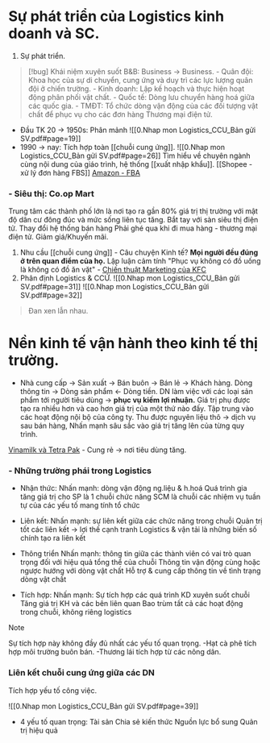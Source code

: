# Sự phát triển của Logistics kinh doanh và SC.
1. Sự phát triển.
>[!bug]  Khái niệm xuyên suốt
B&B: Business -> Business.
	- Quân đội: Khoa học của sự di chuyển, cung ứng và duy trì các lực lượng quân đội ở chiến trường.
	- Kinh doanh: Lập kế hoạch và thực hiện hoạt động phân phối vật chất.
	- Quốc tế: Dòng lưu chuyển hàng hoá giữa các quốc gia.
	- TMĐT: Tổ chức dòng vận động của các đối tượng vật chất để phục vụ cho các đơn hàng Thương mại điện tử.
- Đầu TK 20 -> 1950s: Phân mảnh
![[0.Nhap mon Logistics_CCU_Bản gửi SV.pdf#page=19]]
- 1990 -> nay: Tích hợp toàn [[chuỗi cung ứng]].
  ![[0.Nhap mon Logistics_CCU_Bản gửi SV.pdf#page=26]]
Tìm hiểu về chuyên ngành cùng nội dung của giáo trình, hệ thống [[xuất nhập khẩu]].
[[Shopee - xử lý đơn hàng FBS]] [Amazon - FBA](https://sell.amazon.vn/hoan-thien-don-hang-boi-amazon-fba)
### - Siêu thị: Co.op Mart
Trung tâm các thành phố lớn là nơi tạo ra gần 80% giá trị thị trường với mật độ dân cư đông đúc và mức sống liên tục tăng.
	Bắt tay với sàn siêu thị điện tử.
	Thay đổi hệ thống bán hàng
	Phải ghé qua khi đi mua hàng - thương mại điện tử.
	Giảm giá/Khuyến mãi.
1. Nhu cầu [[chuỗi cung ứng]] - Câu chuyện Kinh tế?
	**Mọi người đều đúng ở trên quan điểm của họ.**
	Lập luận cảm tính "Phục vụ không có đồ uống là không có đồ ăn vặt" - [Chiến thuật Marketing của KFC](https://www.brandsvietnam.com/congdong/topic/324752-Chien-luoc-Marketing-cua-KFC-Dinh-vi-thuong-hieu-thanh-cong-tren-thi-truong)
2. Phân định Logistics & CCỨ.
     ![[0.Nhap mon Logistics_CCU_Bản gửi SV.pdf#page=31]]
  ![[0.Nhap mon Logistics_CCU_Bản gửi SV.pdf#page=32]]
> Đan xen lẫn nhau.


# Nền kinh tế vận hành theo kinh tế thị trường.
- Nhà cung cấp -> Sản xuất -> Bán buôn -> Bán lẻ -> Khách hàng.
	Dòng thông tin -> Dòng sản phẩm <- Dòng tiền.
DN làm việc với các loại sản phẩm tới người tiêu dùng -> **phục vụ kiếm lợi nhuận.**
Giá trị phụ được tạo ra nhiều hơn và cao hơn giá trị của một thứ nào đấy.
	Tập trung vào các hoạt động nội bộ của công ty.
	Thu được nguyên liệu thô -> dịch vụ sau bán hàng,
	Nhấn mạnh sâu sắc vào giá trị tăng lên của từng quy trình.

[Vinamilk và Tetra Pak](https://vietnamnet.vn/vinamilk-va-nuoc-co-dau-tu-nghin-ty-320704.html) - Cung rẻ -> nơi tiêu dùng tăng.
### - Những trường phái trong Logistics
- Nhận thức:
	Nhấn mạnh: dòng vận động ng.liệu & h.hoá 
	Quá trình gia tăng giá trị cho SP là 1 chuỗi chức năng
	SCM là chuỗi các nhiệm vụ tuần tự của các yếu tố mang tính tổ chức

- Liên kết:
	Nhấn mạnh: sự liên kết giữa các chức năng trong chuỗi 
	Quản trị tốt các liên kết → lợi thế cạnh tranh 
	Logistics & vận tải là những biến số chính tạo ra liên kết

- Thông triển 
	Nhấn mạnh: thông tin giữa các thành viên có vai trò quan trọng đối với hiệu quả tổng thể của chuỗi 
	Thông tin vận động cùng hoặc ngược hướng với dòng vật chất 
	Hỗ trợ & cung cấp thông tin về tình trạng dòng vật chất

- Tích hợp:
	  Nhấn mạnh: Sự tích hợp các quá trình KD xuyên suốt chuỗi 
	  Tăng giá trị KH và các bên liên quan 
	  Bao trùm tất cả các hoạt động trong chuỗi, không riêng logistics

>[!note]
> Sự tích hợp này không đầy đủ nhất các yếu tố quan trọng.
-Hạt cà phê tích hợp môi trường buôn bán.
-Thương lái tích hợp từ các nông dân.

### Liên kết chuỗi cung ứng giữa các DN 
Tích hợp yếu tố công việc.

![[0.Nhap mon Logistics_CCU_Bản gửi SV.pdf#page=39]]

- 4 yếu tố quan trọng:
	Tài sản
	Chia sẻ kiến thức
	Nguồn lực bổ sung
	Quản trị hiệu quả


